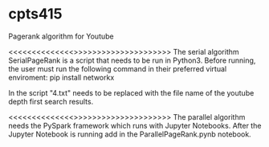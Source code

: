 # cpts415
Pagerank algorithm for Youtube


<<<<<<<<<<<<<<<SERIAL ALGORITHM>>>>>>>>>>>>>>>>>>>>>>
The serial algorithm SerialPageRank is a script that needs to be run in Python3. Before running, the user must run the following command in their preferred virtual enviroment:
    pip install networkx
    
In the script "4.txt" needs to be replaced with the file name of the youtube depth first search results.




<<<<<<<<<<<<<<<PARALLEL ALGORITHM>>>>>>>>>>>>>>>>>>>>>>
The parallel algorithm needs the PySpark framework which runs with Jupyter Notebooks. After the Jupyter Notebook is running add in the ParallelPageRank.pynb notebook.
